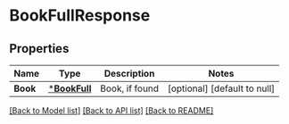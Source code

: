 # BookFullResponse

## Properties
Name | Type | Description | Notes
------------ | ------------- | ------------- | -------------
**Book** | [***BookFull**](BookFull.md) | Book, if found | [optional] [default to null]

[[Back to Model list]](../README.md#documentation-for-models) [[Back to API list]](../README.md#documentation-for-api-endpoints) [[Back to README]](../README.md)


